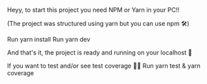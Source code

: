 Heyy, to start this project you need NPM or Yarn in your PC!!

(The project was structured using yarn but you can use npm 🛠)

Run yarn install
Run yarn dev

And that's it, the project is ready and running on your localhost 🚀

If you want to test and/or see test coverage 👩‍💻
Run yarn test & yarn coverage
